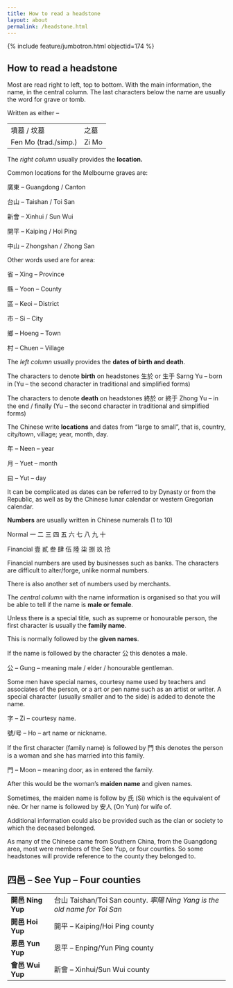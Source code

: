 ```yaml
---
title: How to read a headstone
layout: about
permalink: /headstone.html
---
```


{% include feature/jumbotron.html objectid=174 %}

## How to read a headstone
Most are read right to left, top to bottom. With the main information, the name, in the central column.
The last characters below the name are usually the word for grave or tomb.

Written as either –

|  |  |
| ------ | ------ |
| 墳墓 / 坟墓 | 之墓 |
| Fen Mo (trad./simp.) | Zi Mo|

The *right column* usually provides the **location.**

Common locations for the Melbourne graves are:

廣東 – Guangdong / Canton

台山 – Taishan / Toi San

新會 – Xinhui / Sun Wui

開平 – Kaiping / Hoi Ping

中山 – Zhongshan / Zhong San

Other words used are for area:

省 – Xing – Province

縣 – Yoon – County

區 – Keoi – District

市 – Si – City

鄉 – Hoeng – Town

村 – Chuen – Village

The *left column* usually provides the **dates of birth and death**.

The characters to denote **birth** on headstones
生於 or 生于
Sarng Yu – born in
(Yu – the second character in traditional and simplified forms)

The characters to denote **death** on headstones
終於 or 終于
Zhong Yu – in the end / finally
(Yu – the second character in traditional and simplified forms)

The Chinese write **locations** and dates from “large to small”, that is, country, city/town, village; year, month, day.

年 – Neen – year

月 – Yuet – month

曰 – Yut – day

It can be complicated as dates can be referred to by Dynasty or from the Republic, as well as by the Chinese lunar calendar or western Gregorian calendar.

**Numbers** are usually written in Chinese numerals (1 to 10)

Normal 一 二 三 四 五 六 七 八 九 十

Financial 壹 貳 叁 肆 伍 陸 柒 捌 玖 拾

Financial numbers are used by businesses such as banks. The characters are difficult to alter/forge, unlike normal numbers.

There is also another set of numbers used by merchants.

The *central column* with the name information is organised so that you will be able to tell if the name is **male or female**.

Unless there is a special title, such as supreme or honourable person, the first character is usually the **family name**.

This is normally followed by the **given names**.

If the name is followed by the character 公 this denotes a male.

公 – Gung – meaning male / elder / honourable gentleman.

Some men have special names, courtesy name used by teachers and associates of the person, or a art or pen name such as an artist or writer. A special character (usually smaller and to the side) is added to denote the name.

字 – Zi – courtesy name.

號/号 – Ho – art name or nickname.

If the first character (family name) is followed by 門 this denotes the person is a woman and she has married into this family.

門 – Moon – meaning door, as in entered the family.

After this would be the woman’s **maiden name** and given names.

Sometimes, the maiden name is follow by 氏 (Si) which is the equivalent of née.
Or her name is followed by 安人 (On Yun) for wife of.

Additional information could also be provided such as the clan or society to which the deceased belonged.

As many of the Chinese came from Southern China, from the Guangdong area, most were members of the See Yup, or four counties. So some headstones will provide reference to the county they belonged to.

## 四邑 – See Yup – Four counties

|  |  |
|--|--|
| **開邑 Ning Yup** | 台山 Taishan/Toi San county. *寧陽 Ning Yang is the old name for Toi San*|
| **開邑 Hoi Yup**| 開平 – Kaiping/Hoi Ping county |
| **恩邑 Yun Yup**| 恩平 – Enping/Yun Ping county |
| **會邑 Wui Yup**| 新會 – Xinhui/Sun Wui county |

